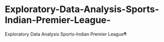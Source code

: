 # Exploratory-Data-Analysis-Sports-Indian-Premier-League-
Exploratory Data Analysis Sports-Indian Premier League¶
